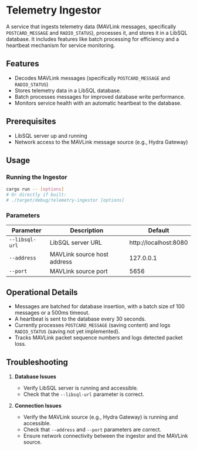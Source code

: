 # Telemetry Ingestor

A service that ingests telemetry data (MAVLink messages, specifically `POSTCARD_MESSAGE` and `RADIO_STATUS`), processes it, and stores it in a LibSQL database. It includes features like batch processing for efficiency and a heartbeat mechanism for service monitoring.

## Features

- Decodes MAVLink messages (specifically `POSTCARD_MESSAGE` and `RADIO_STATUS`)
- Stores telemetry data in a LibSQL database.
- Batch processes messages for improved database write performance.
- Monitors service health with an automatic heartbeat to the database.

## Prerequisites

- LibSQL server up and running
- Network access to the MAVLink message source (e.g., Hydra Gateway)

## Usage

### Running the Ingestor

```sh
cargo run -- [options]
# Or directly if built:
# ./target/debug/telemetry-ingestor [options]
```

### Parameters

| Parameter | Description | Default |
|-----------|-------------|---------|
| `--libsql-url` | LibSQL server URL | http://localhost:8080 |
| `--address` | MAVLink source host address | 127.0.0.1 |
| `--port` | MAVLink source port | 5656 |

## Operational Details

- Messages are batched for database insertion, with a batch size of 100 messages or a 500ms timeout.
- A heartbeat is sent to the database every 30 seconds.
- Currently processes `POSTCARD_MESSAGE` (saving content) and logs `RADIO_STATUS` (saving not yet implemented).
- Tracks MAVLink packet sequence numbers and logs detected packet loss.

## Troubleshooting

1. **Database Issues**
   - Verify LibSQL server is running and accessible.
   - Check that the `--libsql-url` parameter is correct.

2. **Connection Issues**
   - Verify the MAVLink source (e.g., Hydra Gateway) is running and accessible.
   - Check that `--address` and `--port` parameters are correct.
   - Ensure network connectivity between the ingestor and the MAVLink source.
